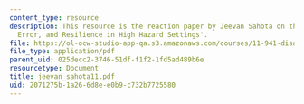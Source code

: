 ```yaml
---
content_type: resource
description: This resource is the reaction paper by Jeevan Sahota on the topic 'Threat,
  Error, and Resilience in High Hazard Settings'.
file: https://ol-ocw-studio-app-qa.s3.amazonaws.com/courses/11-941-disaster-vulnerability-and-resilience-spring-2005/2071275b1a266d8ee0b9c732b7725580_jeevan_sahota11.pdf
file_type: application/pdf
parent_uid: 025decc2-3746-51df-f1f2-1fd5ad489b6e
resourcetype: Document
title: jeevan_sahota11.pdf
uid: 2071275b-1a26-6d8e-e0b9-c732b7725580
---
```

